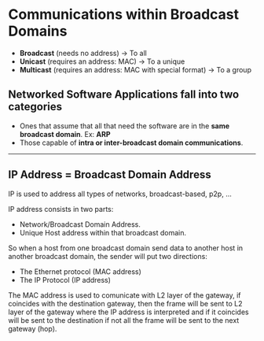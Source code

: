 # Communications within Broadcast Domains 

- **Broadcast** (needs no address) -> To all
- **Unicast** (requires an address: MAC) -> To a unique
- **Multicast** (requires an address: MAC with special format) -> To a group

## Networked Software Applications fall into two categories

- Ones that assume that all that need the software are in the **same broadcast domain**. Ex: **ARP**
- Those capable of **intra or inter-broadcast domain communications**.

--------------------------------------------------------------------------

## IP Address = Broadcast Domain Address

IP is used to address all types of networks, broadcast-based, p2p, ...

IP address consists in two parts:
- Network/Broadcast Domain Address.
- Unique Host address within that broadcast domain.

So when a host from one broadcast domain send data to another host in another broadcast domain, the sender will put two directions:

- The Ethernet protocol (MAC address)
- The IP Protocol (IP address)

The MAC address is used to comunicate with L2 layer of the gateway, if coincides with the destination gateway, then the frame will be sent to L2 layer of the gateway where the IP address is interpreted and if it coincides will be sent to the destination if not all the frame will be sent to the next gateway (hop).

